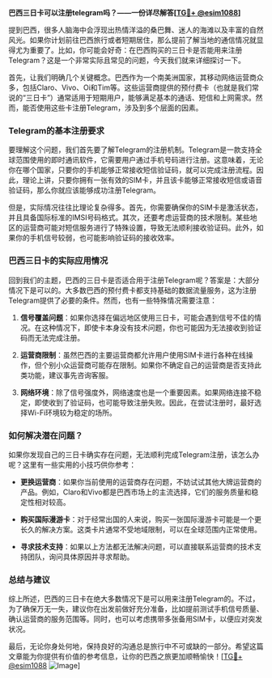 **巴西三日卡可以注册telegram吗？——一份详尽解答[[TG💪+ @esim1088](https://t.me/s/esim1088)]**

提到巴西，很多人脑海中会浮现出热情洋溢的桑巴舞、迷人的海滩以及丰富的自然风光。如果你计划前往巴西旅行或者短期居住，那么提前了解当地的通信情况就显得尤为重要了。比如，你可能会好奇：在巴西购买的三日卡是否能用来注册Telegram？这是一个非常实际且常见的问题，今天我们就来详细探讨一下。

首先，让我们明确几个关键概念。巴西作为一个南美洲国家，其移动网络运营商众多，包括Claro、Vivo、Oi和Tim等。这些运营商提供的预付费卡（也就是我们常说的“三日卡”）通常适用于短期用户，能够满足基本的通话、短信和上网需求。然而，能否使用这些卡注册Telegram，涉及到多个层面的因素。

### Telegram的基本注册要求

要理解这个问题，我们首先要了解Telegram的注册机制。Telegram是一款支持全球范围使用的即时通讯软件，它需要用户通过手机号码进行注册。这意味着，无论你在哪个国家，只要你的手机能够正常接收短信验证码，就可以完成注册流程。因此，理论上讲，只要你拥有一张有效的SIM卡，并且该卡能够正常接收短信或语音验证码，那么你就应该能够成功注册Telegram。

但是，实际情况往往比理论复杂得多。首先，你需要确保你的SIM卡是激活状态，并且具备国际标准的IMSI号码格式。其次，还要考虑运营商的技术限制。某些地区的运营商可能对短信服务进行了特殊设置，导致无法顺利接收验证码。此外，如果你的手机信号较弱，也可能影响验证码的接收效率。

### 巴西三日卡的实际应用情况

回到我们的主题，巴西的三日卡是否适合用于注册Telegram呢？答案是：大部分情况下是可以的。大多数巴西的预付费卡都支持基础的数据流量服务，这为注册Telegram提供了必要的条件。然而，也有一些特殊情况需要注意：

1. **信号覆盖问题**：如果你选择在偏远地区使用三日卡，可能会遇到信号不佳的情况。在这种情况下，即使卡本身没有技术问题，你也可能因为无法接收到验证码而无法完成注册。
   
2. **运营商限制**：虽然巴西的主要运营商都允许用户使用SIM卡进行各种在线操作，但个别小众运营商可能存在限制。如果你不确定自己的运营商是否支持此类功能，建议事先咨询客服。

3. **网络环境**：除了信号强度外，网络速度也是一个重要因素。如果网络连接不稳定，即使收到了验证码，也可能导致注册失败。因此，在尝试注册时，最好选择Wi-Fi环境较为稳定的场所。

### 如何解决潜在问题？

如果你发现自己的三日卡确实存在问题，无法顺利完成Telegram注册，该怎么办呢？这里有一些实用的小技巧供你参考：

- **更换运营商**：如果你当前使用的运营商存在问题，不妨试试其他大牌运营商的产品。例如，Claro和Vivo都是巴西市场上的主流选择，它们的服务质量和稳定性相对较高。
  
- **购买国际漫游卡**：对于经常出国的人来说，购买一张国际漫游卡可能是一个更长久的解决方案。这类卡片通常不受地域限制，可以在全球范围内正常使用。

- **寻求技术支持**：如果以上方法都无法解决问题，可以直接联系运营商的技术支持团队，询问具体原因并寻求帮助。

### 总结与建议

综上所述，巴西的三日卡在绝大多数情况下是可以用来注册Telegram的。不过，为了确保万无一失，建议你在出发前做好充分准备，比如提前测试手机信号质量、确认运营商的服务范围等。同时，也可以考虑携带多张备用SIM卡，以便应对突发状况。

最后，无论你身处何地，保持良好的沟通总是旅行中不可或缺的一部分。希望这篇文章能为你提供有价值的参考信息，让你的巴西之旅更加顺畅愉快！[[TG💪+ @esim1088](https://t.me/s/esim1088) ![Image](https://i.postimg.cc/4NQfJmqS/Snipaste-2025-05-13-00-14-12.png)]